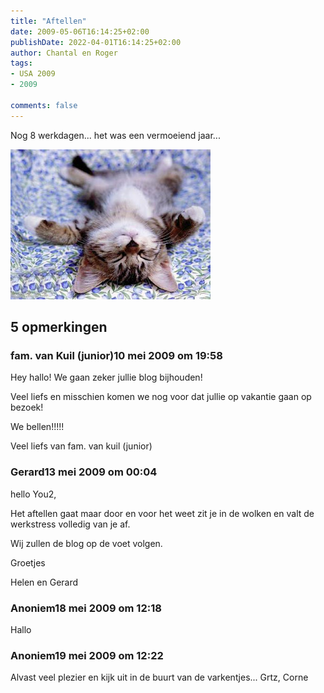 ```yaml
---
title: "Aftellen"
date: 2009-05-06T16:14:25+02:00
publishDate: 2022-04-01T16:14:25+02:00
author: Chantal en Roger
tags:
- USA 2009
- 2009

comments: false
---
```


Nog 8 werkdagen... het was een vermoeiend jaar...

<!-- {{< imgproc "images/doodmoe_1.jpg" Resize "1024x r0" >}} -->
![Zabriskie Point](./images/doodmoe_1.jpg)

## 5 opmerkingen

### fam. van Kuil (junior)10 mei 2009 om 19:58

Hey hallo!
We gaan zeker jullie blog bijhouden!

Veel liefs en misschien komen we nog voor dat jullie op vakantie gaan op bezoek!

We bellen!!!!!

Veel liefs van fam. van kuil (junior)

### Gerard13 mei 2009 om 00:04

hello You2,

Het aftellen gaat maar door en voor het weet zit je in de wolken en valt de werkstress volledig van je af.

Wij zullen de blog op de voet volgen.

Groetjes

Helen en Gerard

### Anoniem18 mei 2009 om 12:18

Hallo

### Anoniem19 mei 2009 om 12:22

Alvast veel plezier en kijk uit in de buurt van de varkentjes...
Grtz,
Corne
